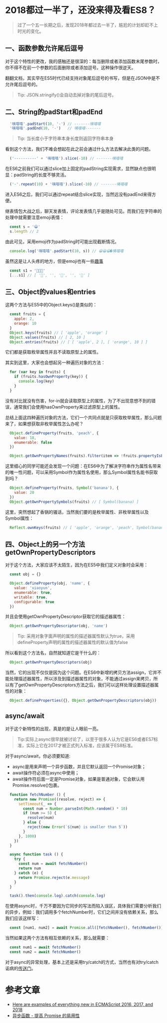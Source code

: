 # 2018都过一半了，还没来得及看ES8？

> 过了一个五一长期之后，发现2018年都过去一半了，尴尬的计划却赶不上时光的变化。

## 一、函数参数允许尾后逗号

  对于这个特性的更改，我的感触还是很深的：每当删除或者添加函数末尾参数时，你不得不在前一个参数的后面删除或者添加逗号。这种操作很逆天。

  翻翻文档，其实早在ES5时代已经支持对象尾后逗号的书写，但是在JSON中是不允许尾后逗号的。

> Tip: JSON.stringify()会自动去掉对象的尾后逗号。

## 二、String的padStart和padEnd

```JavaScript
  '咦嘻嘻'.padStart(10, '-') // -------咦嘻嘻
  '咦嘻嘻'.padEnd(10, '-')   // 咦嘻嘻-------
```

> Tip: 当长度小于字符串本身长度则返回字符串本身

  看到这个方法，我们不难会想起在此之前会通过什么方法去解决此类的问题。

```JavaScript
  ('----------' + '咦嘻嘻').slice(-10) // -------咦嘻嘻
```

  在ES6之前我们可以通过slice加上固定的padString实现需求，显然缺点也很明显：padString的长度不够灵活。

```JavaScript
  ('-'.repeat(10) + '咦嘻嘻').slice(-10) // -------咦嘻嘻
```

  进入ES6之后，我们可以通过repeat结合slice实现，当然远没有padEnd来得方便。

  继表情包大战之后，聊天发表情，评论发表情几乎是随处可见。而我们在字符串的处理中就需要注意emoji表情：

```JavaScript
  const s = '😀'
  s.length // 2
```

  由此可见，采用emoji作为padString时可能出现截断情况。

```JavaScript
  console.log('咦嘻嘻'.padStart(10, s)) // 😀😀😀�咦嘻嘻
```

  虽然这是让人头疼的地方，但是emoji也有一些[趣事](https://twitter.com/wesbos/status/769229581509332992)

```JavaScript
  const s1 = '👨‍👩‍👦'
  [...s1] // [ '👨', '‍', '👩', '‍', '👦' ]
```

## 三、Object的values和entries

  这两个方法与ES5中的Object.keys()是类似的：

```JavaScript
  const fruits = {
    apple: 2,
    orange: 10
  }
  Object.keys(fruits) // [ 'apple', 'orange' ]
  Object.values(fruits) // [ 2, 10 ]
  Object.entries(fruits) // [ [ 'apple', 2 ], [ 'orange', 10 ] ]
```

  它们都是获取枚举属性并且不读取原型上的属性。

  其实到这里，大家也会想起另一种遍历对象的方法：

```JavaScript
  for (var key in fruits) {
    if (fruits.hasOwnProperty(key)) {
      console.log(key)
    }
  }
```
  没有对比就没有伤害，for-in就会读取原型上的属性，为了不出现意想不到的错误，通常我们会使用hasOwnProperty来过滤原型上的属性。

  总结上面这四种遍历对象的方法，它们一个共同点就是只获取枚举属性，那么问题来了，如果想获取非枚举属性怎么办呢？

```JavaScript
  Object.defineProperty(fruits, 'peach', {
    value: 18,
    enumerable: false
  })

  Object.getOwnPropertyNames(fruits).filter(item => !fruits.propertyIsEnumerable(item)) // [ 'peach' ]
```

  这里细心的同学可能还会发现一个问题：在ES6中为了解决字符串作为属性名带来的唯一性问题，可以采用Symbol作为属性名使用，那么Symbol属性名能书获取到吗？

```JavaScript
  Object.defineProperty(fruits, Symbol('banana'), {
    value: 20
  })
  Object.getOwnPropertySymbols(fruits) // [ Symbol(banana) ]
```

  这里，突然想起了香锅的骚话，当然我们要的是枚举属性、非枚举属性以及Symbol属性：

```JavaScript
  Reflect.ownKeys(fruits) // [ 'apple', 'orange', 'peach', Symbol(banana) ]
```

## 四、Object上的另一个方法 getOwnPropertyDescriptors

  对于这个方法，大家应该不太陌生，因为在ES5中我们定义对象时会采用：

```JavaScript
  const obj = {}

  Object.defineProperty(obj, 'name', {
    value: 'xiaoyun',
    enumerable: true,
    writable: true,
    configurable: true
  })
```

  并且会使用getOwnPropertyDescriptor获取它的描述器属性：

```JavaScript
  Object.getOwnPropertyDescriptor(obj, 'name')
```

> Tip: 采用对象字面声明的属性的描述器属性默认为true，采用defineProperty声明的属性的描述器属性的默认值为false

  所以看到这个方法名，自然就知道它是干什么的：

```JavaScript
  Object.getOwnPropertyDescriptors(obj)
```

  当然，它的出现不仅仅是因为这个问题。在ES6中新增的拷贝方法assign，它并不能处理描述器属性，所以涉及到描述器属性的对象，不能通过assign来拷贝，所以有了getOwnPropertyDescriptors方法之后，我们可以这样处理设置描述器属性的对象：

```JavaScript
  Object.defineProperties({}, Object.getOwnPropertyDescriptors(obj))
```

## async/await

  对于这个新特性的出现，真是的是让人眼前一亮。

> Tip:实际上async很早就被讨论了，以至于很多人认为它是ES6或者ES7标准，实际上它在2017才被正式列入标准，应该属于ES8标准。

  对于async/await，你必须要知道:

- async是用来声明一个异步函数，并且它默认返回一个Promise对象；
- await操作符必须在async中使用；
- await操作符后面一定是Promise对象，如果是普通对象，它会默认用Promise.resolve()包裹。

```JavaScript
  function fetchNumber () {
    return new Promise((resolve, reject) => {
      setTimeout(_ => {
        const num = Number.parseInt(Math.random() * 10)
        if (num >= 5) {
          resolve(num)
        } else {
          reject(new Error(`${num} is smaller than 5`))
        }
      }, 1000)
    })
  }

  async function task () {
    try {
      const num = await fetchNumber()
      return num
    } catch (e) {
      return Promise.reject(e.message)
    }
  }

  task().then(console.log).catch(console.log)
```

  在使用async时，千万不要因为它同步的写法而陷入误区，具体我们需要分析我们的异步，例如：我们调用多个fetchNumber时，它们之间并没有依赖关系，那么我们应该这样写：

```JavaScript
  const [num1, num2] = await Promise.all([fetchNumber(), fetchNumber()])
```

  当然如果这两个方法有相互依赖的关系，那么就需要：

```JavaScript
  const num1 = await fetchNumber()
  const num2 = await fetchNumber()
```

  对于async的异常处理，基本上还是采用try/catch的方式，当然也有对try/catch诟病的[传送门](https://blog.grossman.io/how-to-write-async-await-without-try-catch-blocks-in-javascript/)。


# 参考文章

- [Here are examples of everything new in ECMAScript 2016, 2017, and 2018](https://medium.freecodecamp.org/here-are-examples-of-everything-new-in-ecmascript-2016-2017-and-2018-d52fa3b5a70e)
- [异步函数 - 提高 Promise 的易用性](https://developers.google.com/web/fundamentals/primers/async-functions)



